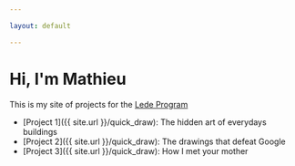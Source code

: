 ```yaml
---

layout: default

---
```


# Hi, I'm Mathieu

This is my site of projects for the [Lede Program](http://ledeprogram.com)

* [Project 1]({{ site.url }}/quick_draw): The hidden art of everydays buildings
* [Project 2]({{ site.url }}/quick_draw): The drawings that defeat Google
* [Project 3]({{ site.url }}/quick_draw): How I met your mother